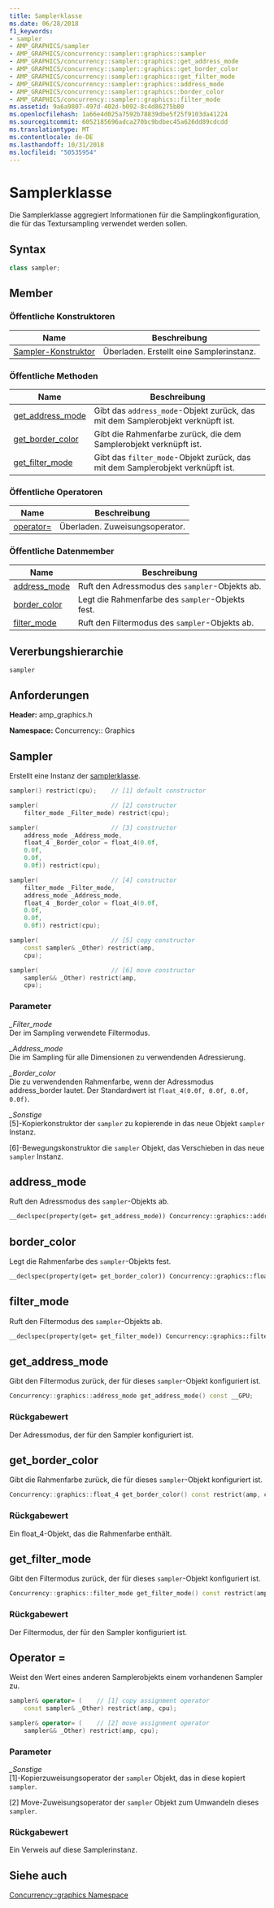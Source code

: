 ```yaml
---
title: Samplerklasse
ms.date: 06/28/2018
f1_keywords:
- sampler
- AMP_GRAPHICS/sampler
- AMP_GRAPHICS/concurrency::sampler::graphics::sampler
- AMP_GRAPHICS/concurrency::sampler::graphics::get_address_mode
- AMP_GRAPHICS/concurrency::sampler::graphics::get_border_color
- AMP_GRAPHICS/concurrency::sampler::graphics::get_filter_mode
- AMP_GRAPHICS/concurrency::sampler::graphics::address_mode
- AMP_GRAPHICS/concurrency::sampler::graphics::border_color
- AMP_GRAPHICS/concurrency::sampler::graphics::filter_mode
ms.assetid: 9a6a9807-497d-402d-b092-8c4d86275b80
ms.openlocfilehash: 1a66e4d025a7592b78839dbe5f25f9103da41224
ms.sourcegitcommit: 6052185696adca270bc9bdbec45a626dd89cdcdd
ms.translationtype: MT
ms.contentlocale: de-DE
ms.lasthandoff: 10/31/2018
ms.locfileid: "50535954"
---
```

# <a name="sampler-class"></a>Samplerklasse

Die Samplerklasse aggregiert Informationen für die Samplingkonfiguration, die für das Textursampling verwendet werden sollen.

## <a name="syntax"></a>Syntax

```cpp
class sampler;
```

## <a name="members"></a>Member

### <a name="public-constructors"></a>Öffentliche Konstruktoren

|Name|Beschreibung|
|----------|-----------------|
|[Sampler-Konstruktor](#ctor)|Überladen. Erstellt eine Samplerinstanz.|

### <a name="public-methods"></a>Öffentliche Methoden

|Name|Beschreibung|
|----------|-----------------|
|[get_address_mode](#get_address_mode)|Gibt das `address_mode`-Objekt zurück, das mit dem Samplerobjekt verknüpft ist.|
|[get_border_color](#get_border_color)|Gibt die Rahmenfarbe zurück, die dem Samplerobjekt verknüpft ist.|
|[get_filter_mode](#get_filter_mode)|Gibt das `filter_mode`-Objekt zurück, das mit dem Samplerobjekt verknüpft ist.|

### <a name="public-operators"></a>Öffentliche Operatoren

|Name|Beschreibung|
|----------|-----------------|
|[operator=](#operator_eq)|Überladen. Zuweisungsoperator.|

### <a name="public-data-members"></a>Öffentliche Datenmember

|Name|Beschreibung|
|----------|-----------------|
|[address_mode](#address_mode)|Ruft den Adressmodus des `sampler`-Objekts ab.|
|[border_color](#border_color)|Legt die Rahmenfarbe des `sampler`-Objekts fest.|
|[filter_mode](#filter_mode)|Ruft den Filtermodus des `sampler`-Objekts ab.|

## <a name="inheritance-hierarchy"></a>Vererbungshierarchie

`sampler`

## <a name="requirements"></a>Anforderungen

**Header:** amp_graphics.h

**Namespace:** Concurrency:: Graphics

##  <a name="ctor"></a> Sampler

Erstellt eine Instanz der [samplerklasse](sampler-class.md).

```cpp
sampler() restrict(cpu);    // [1] default constructor

sampler(                    // [2] constructor
    filter_mode _Filter_mode) restrict(cpu);

sampler(                    // [3] constructor
    address_mode _Address_mode,
    float_4 _Border_color = float_4(0.0f,
    0.0f,
    0.0f,
    0.0f)) restrict(cpu);

sampler(                    // [4] constructor
    filter_mode _Filter_mode,
    address_mode _Address_mode,
    float_4 _Border_color = float_4(0.0f,
    0.0f,
    0.0f,
    0.0f)) restrict(cpu);

sampler(                    // [5] copy constructor
    const sampler& _Other) restrict(amp,
    cpu);

sampler(                    // [6] move constructor
    sampler&& _Other) restrict(amp,
    cpu);
```

### <a name="parameters"></a>Parameter

*_Filter_mode*<br/>
Der im Sampling verwendete Filtermodus.

*_Address_mode*<br/>
Die im Sampling für alle Dimensionen zu verwendenden Adressierung.

*_Border_color*<br/>
Die zu verwendenden Rahmenfarbe, wenn der Adressmodus address_border lautet. Der Standardwert ist `float_4(0.0f, 0.0f, 0.0f, 0.0f)`.

*_Sonstige*<br/>
[5]-Kopierkonstruktor der `sampler` zu kopierende in das neue Objekt `sampler` Instanz.

[6]-Bewegungskonstruktor die `sampler` Objekt, das Verschieben in das neue `sampler` Instanz.

##  <a name="address_mode"></a> address_mode

Ruft den Adressmodus des `sampler`-Objekts ab.

```cpp
__declspec(property(get= get_address_mode)) Concurrency::graphics::address_mode address_mode;
```

##  <a name="border_color"></a> border_color

Legt die Rahmenfarbe des `sampler`-Objekts fest.

```cpp
__declspec(property(get= get_border_color)) Concurrency::graphics::float_4 border_color;
```

##  <a name="filter_mode"></a> filter_mode

Ruft den Filtermodus des `sampler`-Objekts ab.

```cpp
__declspec(property(get= get_filter_mode)) Concurrency::graphics::filter_mode filter_mode;
```

##  <a name="get_address_mode"></a> get_address_mode

Gibt den Filtermodus zurück, der für dieses `sampler`-Objekt konfiguriert ist.

```cpp
Concurrency::graphics::address_mode get_address_mode() const __GPU;
```

### <a name="return-value"></a>Rückgabewert

Der Adressmodus, der für den Sampler konfiguriert ist.

##  <a name="get_border_color"></a> get_border_color

Gibt die Rahmenfarbe zurück, die für dieses `sampler`-Objekt konfiguriert ist.

```cpp
Concurrency::graphics::float_4 get_border_color() const restrict(amp, cpu);
```

### <a name="return-value"></a>Rückgabewert

Ein float_4-Objekt, das die Rahmenfarbe enthält.

##  <a name="get_filter_mode"></a> get_filter_mode

Gibt den Filtermodus zurück, der für dieses `sampler`-Objekt konfiguriert ist.

```cpp
Concurrency::graphics::filter_mode get_filter_mode() const restrict(amp, cpu);
```

### <a name="return-value"></a>Rückgabewert

Der Filtermodus, der für den Sampler konfiguriert ist.

##  <a name="operator_eq"></a> Operator =

Weist den Wert eines anderen Samplerobjekts einem vorhandenen Sampler zu.

```cpp
sampler& operator= (    // [1] copy assignment operator
    const sampler& _Other) restrict(amp, cpu);

sampler& operator= (    // [2] move assignment operator
    sampler&& _Other) restrict(amp, cpu);
```

### <a name="parameters"></a>Parameter

*_Sonstige*<br/>
[1]-Kopierzuweisungsoperator der `sampler` Objekt, das in diese kopiert `sampler`.

[2] Move-Zuweisungsoperator der `sampler` Objekt zum Umwandeln dieses `sampler`.

### <a name="return-value"></a>Rückgabewert

Ein Verweis auf diese Samplerinstanz.

## <a name="see-also"></a>Siehe auch

[Concurrency::graphics Namespace](concurrency-graphics-namespace.md)
